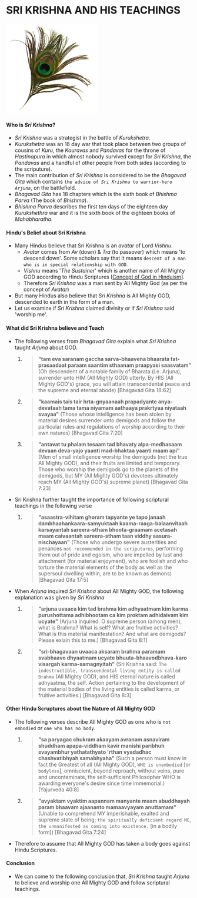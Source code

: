 # SRI KRISHNA AND HIS TEACHINGS

![Peacock Feather](img/feather.png)

#### Who is *Sri Krishna*?
* *Sri Krishna* was a strategist in the battle of *Kurukshetra*.
* *Kurukshetra* was an 18 day war that took place between two groups of cousins of *Kuru*, the *Kauravas* and *Pandavas* for the throne of *Hastinapura* in which almost nobody survived except for *Sri Krishna*, the *Pandavas* and a handful of other people from both sides (according to the scriputure).
* The main contribution of *Sri Krishna* is considered to be the *Bhagavad Gita* which contains `the advice of `*`Sri Krishna `*`to warrior-hero `*`Arjuna`*, on the battlefield.
* *Bhagavad Gita* has 18 chapters which is the sixth book of *Bhishma Parva* (The book of *Bhishma*).
* *Bhishma Parva* describes the first ten days of the eighteen day *Kurukshethra* war and it is the sixth book of the eighteen books of *Mahabharatha*.

#### Hindu's Belief about Sri Krishna
* Many Hindus believe that Sri Krishna is an *avatar* of Lord *Vishnu*.
	* *Avatar* comes from *Av* (down) & *Tra* (to passover) which means 'to descend down'. Some scholars say that it means `descent of a man who is in special relationship with GOD`.
	* *Vishnu* means '*The Sustainer*' which is another name of All Mighty GOD according to Hindu Scriptures [[Concept of God in Hinduism](http://a5221985.github.io/seeking_the_truth_site/site/concept_of_god_in_hinduism/)]. 
	* Therefore *Sri Krishna* was a man sent by All Mighty God (as per the concept of *Avatar*)
* But many Hindus also believe that *Sri Krishna* is All Mighty GOD, descended to earth in the form of a man.
* Let us examine if *Sri Krishna* claimed divinity or if *Sri Krishna* said 'worship me'.

#### What did Sri Krishna believe and Teach
* The following verses from *Bhagavad Gita* explain what *Sri Krishna* taught *Arjuna* about GOD.
	1. > **"tam eva saranam gaccha sarva-bhaavena bhaarata tat-prasaadaat paraam saantim sthaanam praapyasi saasvatam"** (Oh descendent of a notable family of Bharata (i.e. Arjuna), surrender unto HIM (All Mighty GOD) utterly. By HIS (All Mighty GOD's) grace, you will attain transcendental peace and the supreme and eternal abode) [Bhagavad Gita 18:62]
	2. > **"kaamais tais tair hrta-gnyaanaah prapadyante anya-devataah tama tama niyamam aathaaya prakrtyaa niyataah svayaa"** (Those whose intelligence has been stolen by material desires surrender unto demigods and follow the particular rules and regulations of worship according to their own natures) [Bhagavad Gita 7:20]
	3. > **"antavat tu phalam tesaam tad bhavaty alpa-medhasaam devaan deva-yajo yaanti mad-bhaktaa yaanti maam api"** (Men of small intelligence worship the demigods (not the true All Mighty GOD), and their fruits are limited and temporary. Those who worship the demigods go to the planets of the demigods, but MY (All Mighty GOD's) devotees ultimately reach MY (All Mighty GOD's) supreme planet) [Bhagavad Gita 7:23]

* Sri Krishna further taught the importance of following scriptural teachings in the following verse
	1. > **"asaastra-vihitam ghoram tapyante ye tapo janaah dambhaahankaara-samyuktaah kaama-raaga-balaanvitaah karsayantah sareera-stham bhoota-graamam acetasah maam caivaantah sareera-stham taan viddhy aasura-nischayaan"** (Those who undergo severe austerities and penances `not recommended in the scriputures`, performing them out of pride and egoism, who are impelled by lust and attachment (for material enjoyment), who are foolish and who torture the material elements of the body as well as the supersoul dwelling within, are to be known as demons) [Bhagavad Gita 17:5]
	
* When *Arjuna* inquired *Sri Krishna* about All Mighty GOD, the following explanation was given by *Sri Krishna*
	1. > **"arjuna uvaaca kim tad brahma kim adhyaatmam kim karma purushottama adhibhootam ca kim proktam adhidaivam kim ucyate"** (Arjuna inquired: O supreme person (among men), what is Brahma? What is self? What are fruitive activities? What is this material manifestation? And what are demigods? Please exlain this to me.) [Bhagavad Gita 8:1]
	2. > **"sri-bhagavaan uvaaca aksaram brahma paramam svabhaavo dhyaatmam ucyate bhuuta-bhaavodbhava-karo visargah karma-samagnyitah"** (Sri Krishna said: `The indestructible, transcendental living entity is called Brahma` (All Mighty GOD), and HIS eternal nature is called adhyaatma, the self. Action pertaining to the development of the material bodies of the living entities is called karma, or fruitive activities.) [Bhagavad Gita 8:3]

#### Other Hindu Scruptures about the Nature of All Mighty GOD
* The following verses describe All Mighty GOD as one who is `not embodied` or `one who has no body`.
	1. > **"sa paryagac chukram akaayam avranam asnaviram shuddham apapa-viddham
kavir manishi paribhuh svayambhur
yathatathyato 'rthan vyadadhac chashvatibhyah samabhyaha"** (Such a person must know in fact the Greatest of all (All Mighty GOD), `WHO is unembodied` [or `bodyless`], omniscient, beyond reproach, without veins, pure and uncontaminate, the self-sufficient Philosopher WHO is awarding everyone's desire since time immemorial.) [Yajurveda 40:8]
	2. > **"avyaktam vyaktim aapannam manyante maam abuddhayah param bhaavam ajaananto mamaavyayam anuttamam"** (Unable to comprehend MY imperishable, exalted and supreme state of being; `the spiritually deficient regard ME`, `the unmanifested as coming into existence.` [in a bodily form]) [Bhagavad Gita 7:24]

* Therefore to assume that All Mighty GOD has taken a body goes against Hindu Scriptures.

#### Conclusion
* We can come to the following conclusion that, *Sri Krishna* taught *Arjuna* to believe and worship one All Mighty GOD and follow scriptural teachings.